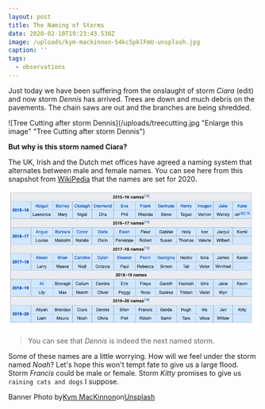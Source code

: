 ```yaml
---
layout: post
title: The Naming of Storms
date: 2020-02-10T19:23:43.538Z
image: /uploads/kym-mackinnon-54kc5pklFmU-unsplash.jpg
caption: ''
tags:
  - observations
---
```

Just today we have been suffering from the onslaught of storm *Ciara* (edit) and now storm *Dennis* has arrived. Trees are down and much debris on the pavements. The chain saws are out and the branches are being shredded.

![Tree Cutting after storm Dennis](/uploads/treecutting.jpg "Enlarge this image" "Tree Cutting after storm Dennis")

**But why is this storm named Ciara?**

The UK, Irish and the Dutch met offices have agreed a naming system that alternates between male and female names. You can see here from this snapshot from [WikiPedia](https://en.wikipedia.org/wiki/Winter_storm_naming_in_the_United_Kingdom_and_Ireland) that the names are set for 2020.

![Storm names in a chart](/uploads/stormnames.png "Storm names in a chart")

> You can see that *Dennis* is indeed the next named storm.

Some of these names are a little worrying. How will we feel under the storm named *Noah*? Let's hope this won't tempt fate to give us a large flood. Storm *Francis* could be male or female. Storm *Kitty* promises to give us `raining cats and dogs` I suppose.

Banner Photo by[Kym MacKinnon](https://unsplash.com/@vixenly?utm_source=unsplash&utm_medium=referral&utm_content=creditCopyText)on[Unsplash](https://unsplash.com/s/photos/stormy-weather?utm_source=unsplash&utm_medium=referral&utm_content=creditCopyText)
